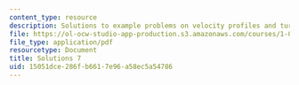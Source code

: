```yaml
---
content_type: resource
description: Solutions to example problems on velocity profiles and turbulence.
file: https://ol-ocw-studio-app-production.s3.amazonaws.com/courses/1-061-transport-processes-in-the-environment-fall-2008/15051dce286fb6617e96a58ec5a54786_solutions7.pdf
file_type: application/pdf
resourcetype: Document
title: Solutions 7
uid: 15051dce-286f-b661-7e96-a58ec5a54786
---
```

